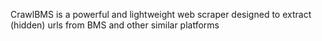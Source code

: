 CrawlBMS is a powerful and lightweight web scraper designed to extract (hidden) urls from BMS and other similar platforms
